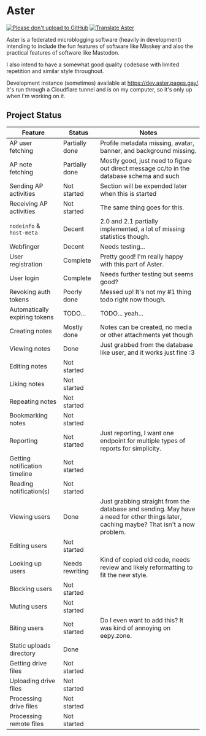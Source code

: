 # Aster

[![Please don't upload to GitHub](https://nogithub.codeberg.page/badge.svg)](https://nogithub.codeberg.page)
[![Translate Aster](https://weblate.git.gay/widget/aster/locales/svg-badge.svg?native=1)](https://weblate.git.gay/projects/aster/locales/)

Aster is a federated microblogging software (heavily in development) intending to include the fun features of software like Misskey and also the practical features of software like Mastodon.

I also intend to have a somewhat good quality codebase with limited repetition and similar style throughout.

Development instance (sometimes) available at https://dev.aster.pages.gay/. It's run through a Cloudflare tunnel and is on my computer, so it's only up when I'm working on it.

## Project Status

| Feature                       | Status          | Notes                                                                                                                                  |
| ----------------------------- | --------------- | -------------------------------------------------------------------------------------------------------------------------------------- |
| AP user fetching              | Partially done  | Profile metadata missing, avatar, banner, and background missing.                                                                      |
| AP note fetching              | Partially done  | Mostly good, just need to figure out direct message cc/to in the database schema and such                                              |
| Sending AP activities         | Not started     | Section will be expended later when this is started                                                                                    |
| Receiving AP activities       | Not started     | The same thing goes for this.                                                                                                          |
| `nodeinfo` & `host-meta`      | Decent          | 2.0 and 2.1 partially implemented, a lot of missing statistics though.                                                                 |
| Webfinger                     | Decent          | Needs testing...                                                                                                                       |
| User registration             | Complete        | Pretty good! I'm really happy with this part of Aster.                                                                                 |
| User login                    | Complete        | Needs further testing but seems good?                                                                                                  |
| Revoking auth tokens          | Poorly done     | Messed up! It's not my #1 thing todo right now though.                                                                                 |
| Automatically expiring tokens | TODO...         | TODO... yeah...                                                                                                                        |
| Creating notes                | Mostly done     | Notes can be created, no media or other attachments yet though                                                                         |
| Viewing notes                 | Done            | Just grabbed from the database like user, and it works just fine :3                                                                    |
| Editing notes                 | Not started     |                                                                                                                                        |
| Liking notes                  | Not started     |                                                                                                                                        |
| Repeating notes               | Not started     |                                                                                                                                        |
| Bookmarking notes             | Not started     |                                                                                                                                        |
| Reporting                     | Not started     | Just reporting, I want one endpoint for multiple types of reports for simplicity.                                                      |
| Getting notification timeline | Not started     |                                                                                                                                        |
| Reading notification(s)       | Not started     |                                                                                                                                        |
| Viewing users                 | Done            | Just grabbing straight from the database and sending. May have a need for other things later, caching maybe? That isn't a now problem. |
| Editing users                 | Not started     |                                                                                                                                        |
| Looking up users              | Needs rewriting | Kind of copied old code, needs review and likely reformatting to fit the new style.                                                    |
| Blocking users                | Not started     |                                                                                                                                        |
| Muting users                  | Not started     |                                                                                                                                        |
| Biting users                  | Not started     | Do I even want to add this? It was kind of annoying on eepy.zone.                                                                      |
| Static uploads directory      | Done            |                                                                                                                                        |
| Getting drive files           | Not started     |                                                                                                                                        |
| Uploading drive files         | Not started     |                                                                                                                                        |
| Processing drive files        | Not started     |                                                                                                                                        |
| Processing remote files       | Not started     |                                                                                                                                        |
